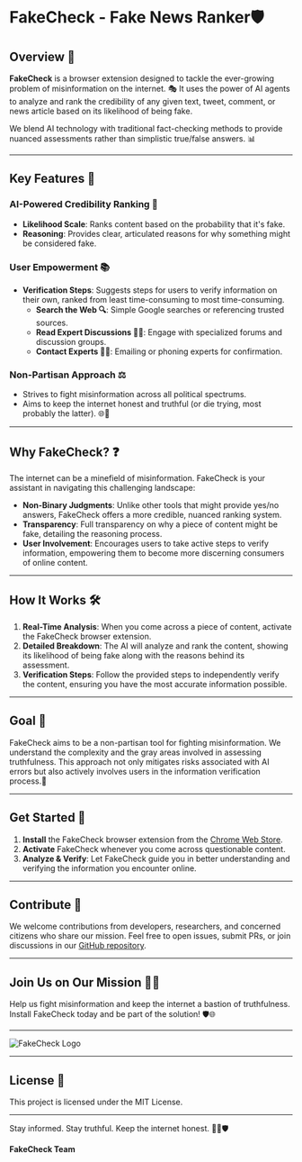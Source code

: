 # FakeCheck - Fake News Ranker🛡️

## Overview 🌟

**FakeCheck** is a browser extension designed to tackle the ever-growing problem of misinformation on the internet. 🎭 It uses the power of AI agents to analyze and rank the credibility of any given text, tweet, comment, or news article based on its likelihood of being fake.

We blend AI technology with traditional fact-checking methods to provide nuanced assessments rather than simplistic true/false answers. 📊

---

## Key Features 🔑

### AI-Powered Credibility Ranking 🤖

- **Likelihood Scale**: Ranks content based on the probability that it's fake.
- **Reasoning**: Provides clear, articulated reasons for why something might be considered fake.

### User Empowerment 📚

- **Verification Steps**: Suggests steps for users to verify information on their own, ranked from least time-consuming to most time-consuming.
  - **Search the Web 🔍**: Simple Google searches or referencing trusted sources.
  - **Read Expert Discussions 🧑‍🏫**: Engage with specialized forums and discussion groups.
  - **Contact Experts 📧📞**: Emailing or phoning experts for confirmation.

### Non-Partisan Approach ⚖️

- Strives to fight misinformation across all political spectrums.
- Aims to keep the internet honest and truthful (or die trying, most probably the latter). 🌐👻

---

## Why FakeCheck? ❓

The internet can be a minefield of misinformation. FakeCheck is your assistant in navigating this challenging landscape:
- **Non-Binary Judgments**: Unlike other tools that might provide yes/no answers, FakeCheck offers a more credible, nuanced ranking system.
- **Transparency**: Full transparency on why a piece of content might be fake, detailing the reasoning process.
- **User Involvement**: Encourages users to take active steps to verify information, empowering them to become more discerning consumers of online content.

---

## How It Works 🛠️

1. **Real-Time Analysis**: When you come across a piece of content, activate the FakeCheck browser extension.
2. **Detailed Breakdown**: The AI will analyze and rank the content, showing its likelihood of being fake along with the reasons behind its assessment.
3. **Verification Steps**: Follow the provided steps to independently verify the content, ensuring you have the most accurate information possible.

---

## Goal 🎯

FakeCheck aims to be a non-partisan tool for fighting misinformation. We understand the complexity and the gray areas involved in assessing truthfulness. This approach not only mitigates risks associated with AI errors but also actively involves users in the information verification process.🚀

---

## Get Started 🚀

1. **Install** the FakeCheck browser extension from the [Chrome Web Store](#).
2. **Activate** FakeCheck whenever you come across questionable content.
3. **Analyze & Verify**: Let FakeCheck guide you in better understanding and verifying the information you encounter online.

---

## Contribute 🤝

We welcome contributions from developers, researchers, and concerned citizens who share our mission. Feel free to open issues, submit PRs, or join discussions in our [GitHub repository](#).

---

## Join Us on Our Mission 🕵️‍♂️

Help us fight misinformation and keep the internet a bastion of truthfulness. Install FakeCheck today and be part of the solution! 🛡️🌐

---

![FakeCheck Logo](#)

---

## License 📜

This project is licensed under the MIT License.

---

Stay informed. Stay truthful. Keep the internet honest. 🕵️‍♀️🛡️

**FakeCheck Team**
